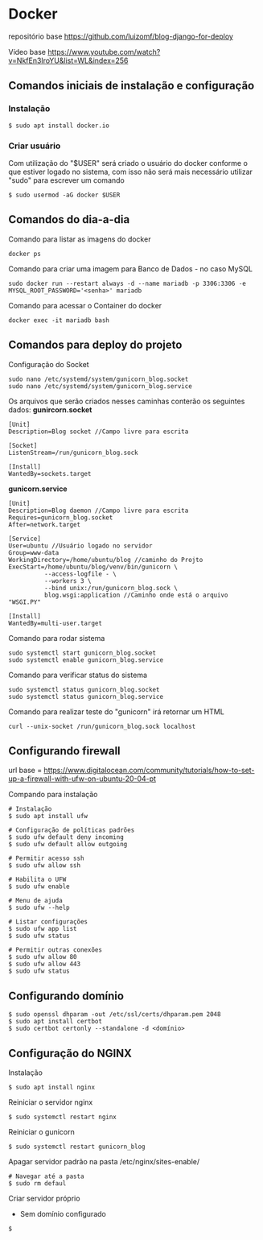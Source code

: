 # Docker

repositório base https://github.com/luizomf/blog-django-for-deploy

Vídeo base https://www.youtube.com/watch?v=NkfEn3IroYU&list=WL&index=256

## Comandos iniciais de instalação e configuração

### Instalação
```
$ sudo apt install docker.io
```

### Criar usuário
Com utilização do "$USER" será criado o usuário do docker conforme o que estiver logado no sistema, com isso não será mais necessário utilizar "sudo" para escrever um comando
```
$ sudo usermod -aG docker $USER
```

## Comandos do dia-a-dia

Comando para listar as imagens do docker
```
docker ps
```

Comando para criar uma imagem para Banco de Dados - no caso MySQL
```
sudo docker run --restart always -d --name mariadb -p 3306:3306 -e MYSQL_ROOT_PASSWORD='<senha>' mariadb
```

Comando para acessar o Container do docker
```
docker exec -it mariadb bash
```

## Comandos para deploy do projeto

Configuração do Socket
```
sudo nano /etc/systemd/system/gunicorn_blog.socket
sudo nano /etc/systemd/system/gunicorn_blog.service
```

Os arquivos que serão criados nesses caminhas conterão os seguintes dados:
 **gunircorn.socket**
```
[Unit]
Description=Blog socket //Campo livre para escrita

[Socket]
ListenStream=/run/gunicorn_blog.sock

[Install]
WantedBy=sockets.target
```
**gunicorn.service**
```
[Unit]
Description=Blog daemon //Campo livre para escrita
Requires=gunicorn_blog.socket
After=network.target

[Service]
User=ubuntu //Usuário logado no servidor
Group=www-data
WorkingDirectory=/home/ubuntu/blog //caminho do Projto
ExecStart=/home/ubuntu/blog/venv/bin/gunicorn \
          --access-logfile - \
          --workers 3 \
          --bind unix:/run/gunicorn_blog.sock \
          blog.wsgi:application //Caminho onde está o arquivo "WSGI.PY"

[Install]
WantedBy=multi-user.target
```

Comando para rodar sistema
```
sudo systemctl start gunicorn_blog.socket
sudo systemctl enable gunicorn_blog.service
```

Comando para verificar status do sistema
```
sudo systemctl status gunicorn_blog.socket
sudo systemctl status gunicorn_blog.service
```

Comando para realizar teste do "gunicorn" irá retornar um HTML
```
curl --unix-socket /run/gunicorn_blog.sock localhost
```


## Configurando firewall
url base = https://www.digitalocean.com/community/tutorials/how-to-set-up-a-firewall-with-ufw-on-ubuntu-20-04-pt

Compando para instalação
```
# Instalação
$ sudo apt install ufw

# Configuração de políticas padrões
$ sudo ufw default deny incoming
$ sudo ufw default allow outgoing

# Permitir acesso ssh
$ sudo ufw allow ssh

# Habilita o UFW
$ sudo ufw enable

# Menu de ajuda
$ sudo ufw --help

# Listar configurações
$ sudo ufw app list
$ sudo ufw status

# Permitir outras conexões
$ sudo ufw allow 80
$ sudo ufw allow 443
$ sudo ufw status
```


## Configurando domínio

```
$ sudo openssl dhparam -out /etc/ssl/certs/dhparam.pem 2048
$ sudo apt install certbot
$ sudo certbot certonly --standalone -d <domínio>
```


## Configuração do NGINX

Instalação
```
$ sudo apt install nginx
```

Reiniciar o servidor nginx
```
$ sudo systemctl restart nginx
```
Reiniciar o gunicorn
```
$ sudo systemctl restart gunicorn_blog
```

Apagar servidor padrão na pasta /etc/nginx/sites-enable/
```
# Navegar até a pasta
$ sudo rm defaul
```
Criar servidor próprio
 - Sem domínio configurado
```
$ 
```
